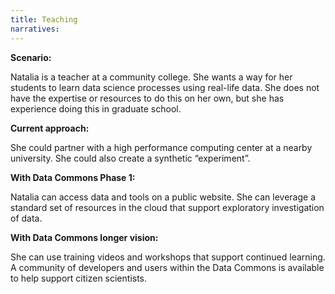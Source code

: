 ```yaml
---
title: Teaching
narratives:
---
```


**Scenario:**

Natalia is a teacher at a community college. She wants a way for her students to
learn data science processes using real-life data. She does not have the
expertise or resources to do this on her own, but she has experience doing this in graduate
school.

**Current approach:**

She could partner with a high performance computing center at a nearby
university. She could also create a synthetic “experiment”.

**With Data Commons Phase 1:**

Natalia can access data and tools on a public website. She can leverage a
standard set of resources in the cloud that support exploratory
investigation of data.

**With Data Commons longer vision:**

She can use training videos and workshops that support continued learning. A community of
developers and users within the Data Commons is available to help support citizen
scientists.


